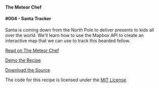 #### The Meteor Chef
#### \#004 - Santa Tracker

Santa is coming down from the North Pole to deliver presents to kids all over the world.
We'll learn how to use the Mapbox API to create an interactive map that we can use to track this bearded fellow.


[Read on The Meteor Chef](http://themeteorchef.com/recipes/santa-tracker)  

[Demo the Recipe](http://themeteorchef-004-demo.meteor.com)  

[Download the Source](https://github.com/themeteorchef/santa-tracker/archive/master.zip)

The code for this recipe is licensed under the [MIT License](http://opensource.org/licenses/MIT).
